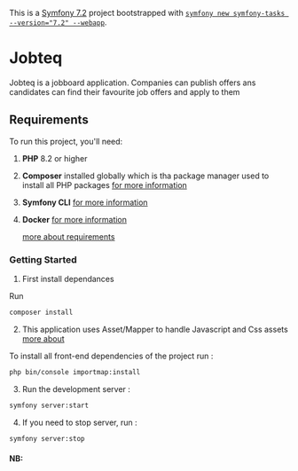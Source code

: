 This is a [Symfony 7.2](https://symfony.com/) project bootstrapped with [`symfony new symfony-tasks --version="7.2" --webapp`](https://symfony.com/doc/current/setup.html).

# Jobteq

Jobteq is a jobboard application. Companies can publish offers ans candidates can find their favourite job offers and apply to them

## Requirements

To run this project, you'll need:

1. **PHP** 8.2 or higher
2. **Composer** installed globally which is tha package manager used to install all PHP packages
   [for more information](https://getcomposer.org/download/)

3. **Symfony CLI**
   [for more information](https://symfony.com/download)

4. **Docker**
   [for more information](https://symfony.com/doc/current/setup/docker.html)

   [more about requirements](https://symfony.com/doc/current/setup.html)

### Getting Started

1. First install dependances

Run

```bash
composer install

```

2. This application uses Asset/Mapper to handle Javascript and Css assets
   [more about](https://symfony.com/doc/current/frontend/asset_mapper.html)

To install all front-end dependencies of the project run :

```bash
php bin/console importmap:install

```

3. Run the development server :

```bash
symfony server:start

```

4. If you need to stop server, run :

```bash
symfony server:stop

```

#### NB:
